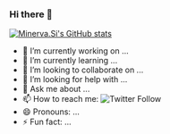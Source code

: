 ### Hi there 👋


[![Minerva.Si's GitHub stats](https://github-readme-stats.vercel.app/api?username=cnxb&theme=vue)]()

- 🔭 I’m currently working on ...
- 🌱 I’m currently learning ...
- 👯 I’m looking to collaborate on ...
- 🤔 I’m looking for help with ...
- 💬 Ask me about ...
- 📫 How to reach me: ![Twitter Follow](https://img.shields.io/twitter/follow/undef_i?logo=Twitter&logoColor=white&style=flat-square)
- 😄 Pronouns: ...
- ⚡ Fun fact: ...


